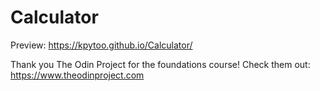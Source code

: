 # Calculator
Preview: https://kpytoo.github.io/Calculator/

Thank you The Odin Project for the foundations course! Check them out: https://www.theodinproject.com
